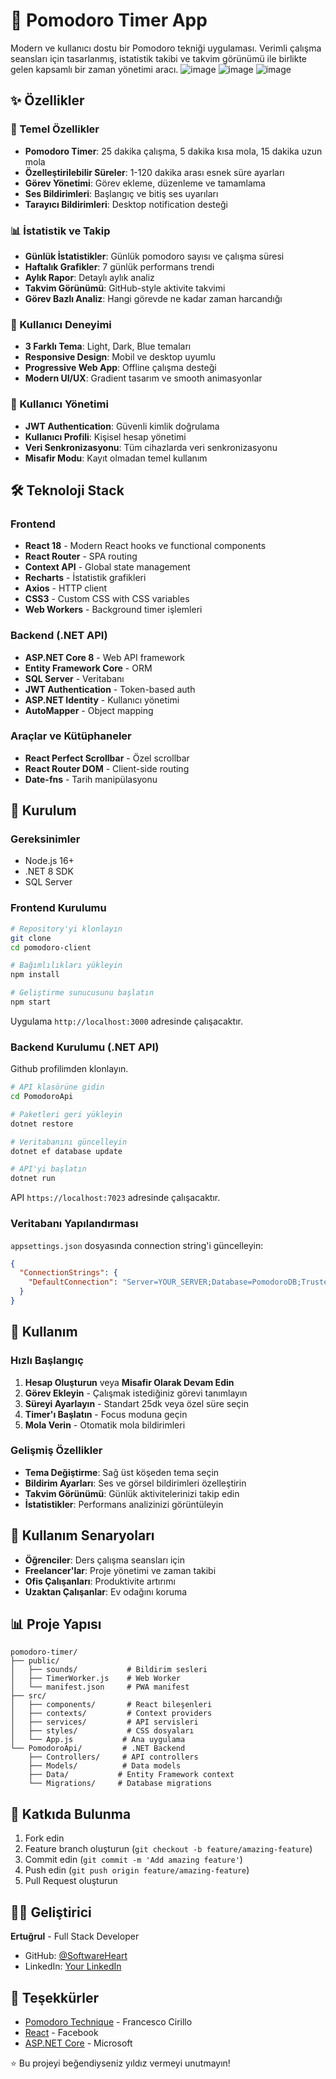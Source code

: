 # 🍅 Pomodoro Timer App

Modern ve kullanıcı dostu bir Pomodoro tekniği uygulaması. Verimli çalışma seansları için tasarlanmış, istatistik takibi ve takvim görünümü ile birlikte gelen kapsamlı bir zaman yönetimi aracı.
![image](https://github.com/user-attachments/assets/57a55e7d-c145-4f18-a148-27ed2a4aa5e4)
![image](https://github.com/user-attachments/assets/b15cd637-aff4-4501-a80b-711e62eac45f)
![image](https://github.com/user-attachments/assets/deab92ec-d622-4e86-b745-03866d057c7f)

## ✨ Özellikler

### 🎯 Temel Özellikler
- **Pomodoro Timer**: 25 dakika çalışma, 5 dakika kısa mola, 15 dakika uzun mola
- **Özelleştirilebilir Süreler**: 1-120 dakika arası esnek süre ayarları
- **Görev Yönetimi**: Görev ekleme, düzenleme ve tamamlama
- **Ses Bildirimleri**: Başlangıç ve bitiş ses uyarıları
- **Tarayıcı Bildirimleri**: Desktop notification desteği

### 📊 İstatistik ve Takip
- **Günlük İstatistikler**: Günlük pomodoro sayısı ve çalışma süresi
- **Haftalık Grafikler**: 7 günlük performans trendi
- **Aylık Rapor**: Detaylı aylık analiz
- **Takvim Görünümü**: GitHub-style aktivite takvimi
- **Görev Bazlı Analiz**: Hangi görevde ne kadar zaman harcandığı

### 🎨 Kullanıcı Deneyimi
- **3 Farklı Tema**: Light, Dark, Blue temaları
- **Responsive Design**: Mobil ve desktop uyumlu
- **Progressive Web App**: Offline çalışma desteği
- **Modern UI/UX**: Gradient tasarım ve smooth animasyonlar

### 🔐 Kullanıcı Yönetimi
- **JWT Authentication**: Güvenli kimlik doğrulama
- **Kullanıcı Profili**: Kişisel hesap yönetimi
- **Veri Senkronizasyonu**: Tüm cihazlarda veri senkronizasyonu
- **Misafir Modu**: Kayıt olmadan temel kullanım

## 🛠️ Teknoloji Stack

### Frontend
- **React 18** - Modern React hooks ve functional components
- **React Router** - SPA routing
- **Context API** - Global state management
- **Recharts** - İstatistik grafikleri
- **Axios** - HTTP client
- **CSS3** - Custom CSS with CSS variables
- **Web Workers** - Background timer işlemleri

### Backend (.NET API)
- **ASP.NET Core 8** - Web API framework
- **Entity Framework Core** - ORM
- **SQL Server** - Veritabanı
- **JWT Authentication** - Token-based auth
- **ASP.NET Identity** - Kullanıcı yönetimi
- **AutoMapper** - Object mapping

### Araçlar ve Kütüphaneler
- **React Perfect Scrollbar** - Özel scrollbar
- **React Router DOM** - Client-side routing
- **Date-fns** - Tarih manipülasyonu

## 🚀 Kurulum

### Gereksinimler
- Node.js 16+ 
- .NET 8 SDK
- SQL Server

### Frontend Kurulumu

```bash
# Repository'yi klonlayın
git clone 
cd pomodoro-client

# Bağımlılıkları yükleyin
npm install

# Geliştirme sunucusunu başlatın
npm start
```

Uygulama `http://localhost:3000` adresinde çalışacaktır.

### Backend Kurulumu (.NET API)
Github profilimden klonlayın.
```bash
# API klasörüne gidin
cd PomodoroApi

# Paketleri geri yükleyin
dotnet restore

# Veritabanını güncelleyin
dotnet ef database update

# API'yi başlatın
dotnet run
```

API `https://localhost:7023` adresinde çalışacaktır.

### Veritabanı Yapılandırması

`appsettings.json` dosyasında connection string'i güncelleyin:

```json
{
  "ConnectionStrings": {
    "DefaultConnection": "Server=YOUR_SERVER;Database=PomodoroDB;Trusted_Connection=True;MultipleActiveResultSets=true;TrustServerCertificate=True"
  }
}
```

## 📱 Kullanım

### Hızlı Başlangıç

1. **Hesap Oluşturun** veya **Misafir Olarak Devam Edin**
2. **Görev Ekleyin** - Çalışmak istediğiniz görevi tanımlayın
3. **Süreyi Ayarlayın** - Standart 25dk veya özel süre seçin
4. **Timer'ı Başlatın** - Focus moduna geçin
5. **Mola Verin** - Otomatik mola bildirimleri

### Gelişmiş Özellikler

- **Tema Değiştirme**: Sağ üst köşeden tema seçin
- **Bildirim Ayarları**: Ses ve görsel bildirimleri özelleştirin
- **Takvim Görünümü**: Günlük aktivitelerinizi takip edin
- **İstatistikler**: Performans analizinizi görüntüleyin

## 🎯 Kullanım Senaryoları

- **Öğrenciler**: Ders çalışma seansları için
- **Freelancer'lar**: Proje yönetimi ve zaman takibi
- **Ofis Çalışanları**: Produktivite artırımı
- **Uzaktan Çalışanlar**: Ev odağını koruma

## 📊 Proje Yapısı

```
pomodoro-timer/
├── public/
│   ├── sounds/           # Bildirim sesleri
│   ├── TimerWorker.js    # Web Worker
│   └── manifest.json     # PWA manifest
├── src/
│   ├── components/       # React bileşenleri
│   ├── contexts/         # Context providers
│   ├── services/         # API servisleri
│   ├── styles/           # CSS dosyaları
│   └── App.js           # Ana uygulama
└── PomodoroApi/         # .NET Backend
    ├── Controllers/     # API controllers
    ├── Models/          # Data models
    ├── Data/           # Entity Framework context
    └── Migrations/     # Database migrations
```

## 🤝 Katkıda Bulunma

1. Fork edin
2. Feature branch oluşturun (`git checkout -b feature/amazing-feature`)
3. Commit edin (`git commit -m 'Add amazing feature'`)
4. Push edin (`git push origin feature/amazing-feature`)
5. Pull Request oluşturun

## 👨‍💻 Geliştirici

**Ertuğrul** - Full Stack Developer
- GitHub: [@SoftwareHeart](https://github.com/SoftwareHeart)
- LinkedIn: [Your LinkedIn](https://linkedin.com/in/ertuğrul-kundak/)

## 🙏 Teşekkürler

- [Pomodoro Technique](https://francescocirillo.com/pages/pomodoro-technique) - Francesco Cirillo
- [React](https://reactjs.org/) - Facebook
- [ASP.NET Core](https://dotnet.microsoft.com/apps/aspnet) - Microsoft

⭐ Bu projeyi beğendiyseniz yıldız vermeyi unutmayın!

